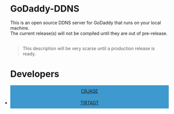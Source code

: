 # GoDaddy-DDNS
This is an open source DDNS server for GoDaddy that runs on your local machine.
<br>
The current release(s) will not be compiled until they are out of pre-release.
<br><br>   
>This description will be very scarse until a production release is ready.


# Developers
<ul style="padding-left: 0px; background-color: #3D99CE;text-align: center;">
  <li style="display: inline-block; padding: 10px 20px;"><a href="https://github.com/crjase">CRJASE</a></li>
  <li><a style="display: inline-block; padding: 10px 20px;" href="https://github.com/TIRTAGT">TIRTAGT</a></li>
</ul>

